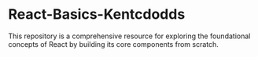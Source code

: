 # React-Basics-Kentcdodds
This repository is a comprehensive resource for exploring the foundational concepts of React by building its core components from scratch.
